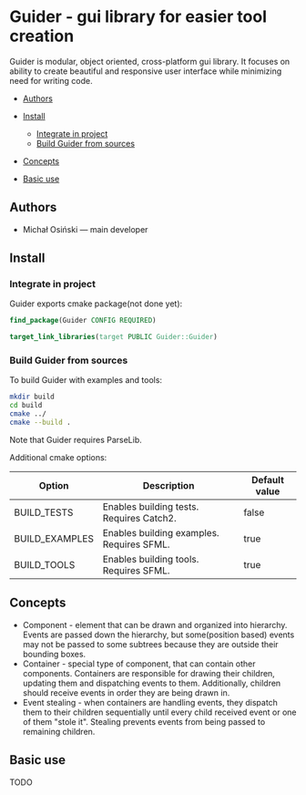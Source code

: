 # Guider - gui library for easier tool creation
Guider is modular, object oriented, cross-platform gui library. It focuses on ability to create beautiful and responsive user interface while minimizing need for writing code.

- [Authors](#authors)

- [Install](#install)
  - [Integrate in project](#integrate-in-project)
  - [Build Guider from sources](#build-guider-from-sources)
- [Concepts](#concepts)
- [Basic use](#basic-use)

## Authors

- Michał Osiński — main developer

## Install

### Integrate in project

Guider exports cmake package(not done yet):

```cmake
find_package(Guider CONFIG REQUIRED)

target_link_libraries(target PUBLIC Guider::Guider)
```

### Build Guider from sources

To build Guider with examples and tools:

```bash
mkdir build
cd build
cmake ../
cmake --build .
```

Note that Guider requires ParseLib.

Additional cmake options:

| Option         | Description                               | Default value |
| -------------- | ----------------------------------------- | ------------- |
| BUILD_TESTS    | Enables building tests. Requires Catch2.  | false         |
| BUILD_EXAMPLES | Enables building examples. Requires SFML. | true          |
| BUILD_TOOLS    | Enables building tools. Requires SFML.    | true          |



## Concepts

- Component - element that can be drawn and organized into hierarchy. Events are passed down the hierarchy, but some(position based) events may not be passed to some subtrees because they are outside their bounding boxes.
- Container - special type of component, that can contain other components. Containers are responsible for drawing their children, updating them and dispatching events to them. Additionally, children should receive events in order they are being drawn in.
- Event stealing - when containers are handling events, they dispatch them to their children sequentially until every child received event or one of them "stole it". Stealing prevents events from being passed to remaining children.

## Basic use

TODO
